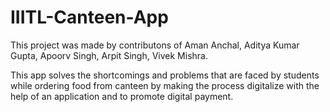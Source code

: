 # IIITL-Canteen-App

This project was made by contributons of Aman Anchal, Aditya Kumar Gupta, Apoorv Singh, Arpit Singh, Vivek Mishra.

This app solves the shortcomings and problems that are faced by students while ordering food from canteen by making the process digitalize with the help of an application and to promote digital payment.
